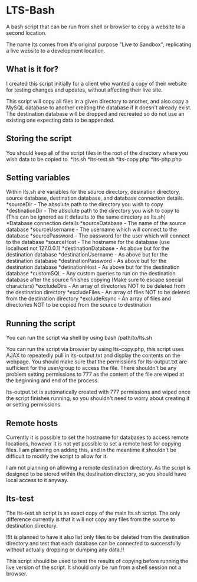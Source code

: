 # LTS-Bash
 A bash script that can be run from shell or browser to copy a website to a second location.
 
 The name lts comes from it's original purpose "Live to Sandbox", replicating a live website to a development location.
 
## What is it for?
 I created this script initially for a client who wanted a copy of their website for testing changes and updates, without affecting their live site. 
 
 This script will copy all files in a given directory to another, and also copy a MySQL database to another creating the database if it doesn't already exist. The destination database will be dropped and recreated so do not use an existing one expecting data to be appended.
 
## Storing the script
 You should keep all of the script files in the root of the directory where you wish data to be copied to.
 *lts.sh
 *lts-test.sh
 *lts-copy.php
 *lts-php.php
 
## Setting variables
 Within lts.sh are variables for the source directory, desination directory, source database, destination database, and database connection details.
 *sourceDir - The absolute path to the directory you wish to copy
 *destinationDir - The absolute path to the directory you wish to copy to (This can be ignored as it defaults to the same directory as lts.sh)
 *Database connection details
    *sourceDatabase - The name of the source database
    *sourceUsername - The username which will connect to the database
    *sourcePassword - The password for the user which will connect to the database
    *sourceHost - The hostname for the database (use localhost not 127.0.0.1)
    *destinationDatabase - As above but for the destination database
    *destinationUsername - As above but for the destination database
    *destinationPassword - As above but for the destination database
    *detinationHost - As above but for the destination database
 *customSQL - Any custom queries to run on the destination database after the source finishes copying (Make sure to escape special characters)
 *excludeDirs - An array of directories NOT to be deleted from the destination directory
 *excludeFiles - An array of files NOT to be deleted from the destination directory
 *excludeRsync - An array of files and directories NOT to be copied from the source to destination
 
## Running the script
 You can run the script via shell by using bash /path/to/lts.sh
 
 You can run the script via browser by using lts-copy.php, this script uses AJAX to repeatedly pull in lts-output.txt and display the contents on the webpage. You should make sure that the permissions for lts-output.txt are sufficient for the user/group to access the file. There shouldn't be any problem setting permissions to 777 as the content of the file are wiped at the beginning and end of the process.
 
 lts-output.txt is automatically created with 777 permissions and wiped once the script finishes running, so you shouldn't need to worry about creating it or setting permissions.

## Remote hosts
 Currently it is possible to set the hostname for databases to access remote locations, however it is not yet possible to set a remote host for copying files. I am planning on adding this, and in the meantime it shouldn't be difficult to modify the script to allow for it.
 
 I am not planning on allowing a remote destination directory. As the script is designed to be stored within the destination directory, so you should have local access to it anyway.

## lts-test
 The lts-test.sh script is an exact copy of the main lts.sh script. The only difference currently is that it will not copy any files from the source to destination directory.
 
 !!It is planned to have it also list only files to be deleted from the destination directory and test that each database can be connected to successfully without actually dropping or dumping any data.!!
 
 This script should be used to test the results of copying before running the live version of the script. It should only be run from a shell session not a browser.
 